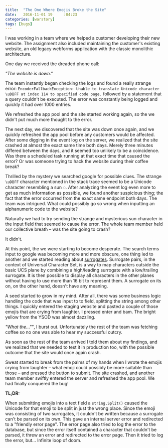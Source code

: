 ```yaml
---
title:  "The One Where Emojis Broke the Site"
date:   2016-11-01 19     :04:23
categories: [warstory]
tags: [bugs]
---
```

I was working in a team where we helped a customer developing their new website. The assignment also included maintaining the customer's existing website, an old legacy webforms application with the classic monolithic architecture.

One day we received the dreaded phone call:

*"The website is down."*

The team instantly began checking the logs and found a really strange error: ``EncoderFallbackException: Unable to translate Unicode character \uDBFF at index 114 to specified code page.`` followed by a statement that a query couldn't be executed. The error was constantly being logged and quickly it had over 1000 entries.

We refreshed the app pool and the site started working again, so the we didn't put much more thought to the error.

The next day, we discovered that the site was down once again, and we quickly refreshed the app pool before any customers would be affected. After some digging in the event log on the server, we realized that the site crashed at almost the exact same time both days. Merely three minutes differed between the days, and it seemed too unlikely to be a coincidence. Was there a scheduled task running at that exact time that caused the error? Or was someone trying to hack the website during their coffee break?

Thrilled by the mystery we searched google for possible clues. The strange ``\uDBFF`` character mentioned in the stack trace seemed to be a Unicode character resembling a sun ◌. After analyzing the event log even more to get as much information as possible, we found another suspicious thing; the fact that the error occurred from the exact same endpoint both days. The team was intrigued. What could possibly go so wrong when inputting an alphanumeric code to the website?

Naturally we had to try sending the strange and mysterious sun character in the input field that seemed to cause the error. The whole team member held our collective breath – was the site going to crash?

It didn't.

At this point, the we were starting to become desperate. The search terms input to google was becoming more and more obscure, one thing led to another and we started reading about [surrogates](https://en.wikipedia.org/wiki/Universal_Character_Set_characters#Surrogates). Surrogate pairs, in the context of Universal Character Set, is a way to map characters outside the basic UCS plane by combining a high/leading surrogate with a low/trailing surrogate. It is then possible to display all characters in the other planes without having to use more than 16 bit to represent them. A surrogate on its on, on the other hand, doesn't have any meaning.

A seed started to grow in my mind. After all, there was some business logic handling the code that was input to to field, splitting the string among other things. I quickly entered the staging website and pasted a couple of those emojis that are crying from laughter. I pressed enter and bam. The bright yellow from the YSOD was almost dazzling.

*"What the...""*, I burst out. Unfortunately the rest of the team was fetching coffee so no one was able to hear my successful outcry.

As soon as the rest of the team arrived I told them about my findings, and we realized that we needed to test it in production too, with the possible outcome that the site would once again crash.

Sweat started to break from the palms of my hands when I wrote the emojis crying from laughter – what emoji could possibly be more suitable than those – and pressed the button to submit. The site crashed, and another team member swiftly entered the server and refreshed the app pool. We had finally conquered the bug!

**TL;DR:**

When submitting emojis into a text field a ``string.Split()`` caused the Unicode for that emoji to be split in just the wrong place. Since the emoji was consisting of two surrogates, it couldn't be written because a surrogate can't be parsed on its own. This gave an internal server error and redirected to a "friendly error page". The error page also tried to log the error to the database, but since the error itself contained a character that couldn't be parsed, it threw an error and redirected to the error page. Then it tried to log the error, but… Infinite loop of doom.

